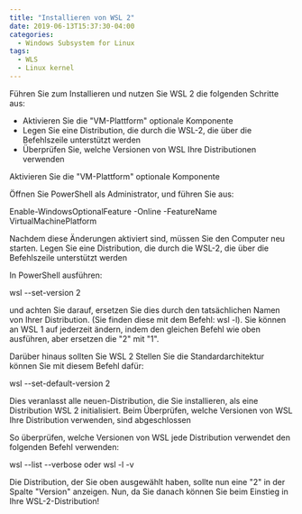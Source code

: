 ```yaml
---
title: "Installieren von WSL 2"
date: 2019-06-13T15:37:30-04:00
categories:
  - Windows Subsystem for Linux
tags:
  - WLS
  - Linux kernel
---
```

Führen Sie zum Installieren und nutzen Sie WSL 2 die folgenden Schritte aus:

   * Aktivieren Sie die "VM-Plattform" optionale Komponente
   * Legen Sie eine Distribution, die durch die WSL-2, die über die Befehlszeile unterstützt werden
   * Überprüfen Sie, welche Versionen von WSL Ihre Distributionen verwenden

Aktivieren Sie die "VM-Plattform" optionale Komponente

Öffnen Sie PowerShell als Administrator, und führen Sie aus:

Enable-WindowsOptionalFeature -Online -FeatureName VirtualMachinePlatform

Nachdem diese Änderungen aktiviert sind, müssen Sie den Computer neu starten.
Legen Sie eine Distribution, die durch die WSL-2, die über die Befehlszeile unterstützt werden

In PowerShell ausführen:

wsl --set-version <Distro> 2

und achten Sie darauf, ersetzen Sie dies <Distro> durch den tatsächlichen Namen von Ihrer Distribution. (Sie finden diese mit dem Befehl: wsl -l). Sie können an WSL 1 auf jederzeit ändern, indem den gleichen Befehl wie oben ausführen, aber ersetzen die "2" mit "1".

Darüber hinaus sollten Sie WSL 2 Stellen Sie die Standardarchitektur können Sie mit diesem Befehl dafür:

wsl --set-default-version 2

Dies veranlasst alle neuen-Distribution, die Sie installieren, als eine Distribution WSL 2 initialisiert.
Beim Überprüfen, welche Versionen von WSL Ihre Distribution verwenden, sind abgeschlossen

So überprüfen, welche Versionen von WSL jede Distribution verwendet den folgenden Befehl verwenden:

wsl --list --verbose oder wsl -l -v

Die Distribution, der Sie oben ausgewählt haben, sollte nun eine "2" in der Spalte "Version" anzeigen. Nun, da Sie danach können Sie beim Einstieg in Ihre WSL-2-Distribution!
